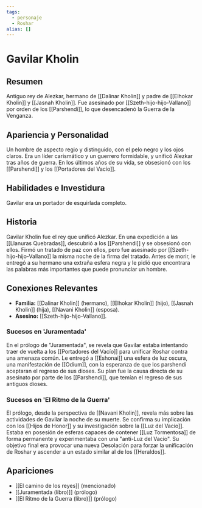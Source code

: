 ```yaml
---
tags:
  - personaje
  - Roshar
alias: []
---
```


# Gavilar Kholin

## Resumen
Antiguo rey de Alezkar, hermano de [[Dalinar Kholin]] y padre de [[Elhokar Kholin]] y [[Jasnah Kholin]]. Fue asesinado por [[Szeth-hijo-hijo-Vallano]] por orden de los [[Parshendi]], lo que desencadenó la Guerra de la Venganza.

## Apariencia y Personalidad
Un hombre de aspecto regio y distinguido, con el pelo negro y los ojos claros. Era un líder carismático y un guerrero formidable, y unificó Alezkar tras años de guerra. En los últimos años de su vida, se obsesionó con los [[Parshendi]] y los [[Portadores del Vacío]].

## Habilidades e Investidura
Gavilar era un portador de esquirlada completo.

## Historia
Gavilar Kholin fue el rey que unificó Alezkar. En una expedición a las [[Llanuras Quebradas]], descubrió a los [[Parshendi]] y se obsesionó con ellos. Firmó un tratado de paz con ellos, pero fue asesinado por [[Szeth-hijo-hijo-Vallano]] la misma noche de la firma del tratado. Antes de morir, le entregó a su hermano una extraña esfera negra y le pidió que encontrara las palabras más importantes que puede pronunciar un hombre.

## Conexiones Relevantes
* **Familia:** [[Dalinar Kholin]] (hermano), [[Elhokar Kholin]] (hijo), [[Jasnah Kholin]] (hija), [[Navani Kholin]] (esposa).
* **Asesino:** [[Szeth-hijo-hijo-Vallano]].

### Sucesos en 'Juramentada'
En el prólogo de "Juramentada", se revela que Gavilar estaba intentando traer de vuelta a los [[Portadores del Vacío]] para unificar Roshar contra una amenaza común. Le entregó a [[Eshonai]] una esfera de luz oscura, una manifestación de [[Odium]], con la esperanza de que los parshendi aceptaran el regreso de sus dioses. Su plan fue la causa directa de su asesinato por parte de los [[Parshendi]], que temían el regreso de sus antiguos dioses.

### Sucesos en 'El Ritmo de la Guerra'
El prólogo, desde la perspectiva de [[Navani Kholin]], revela más sobre las actividades de Gavilar la noche de su muerte. Se confirma su implicación con los [[Hijos de Honor]] y su investigación sobre la [[Luz del Vacío]]. Estaba en posesión de esferas capaces de contener [[Luz Tormentosa]] de forma permanente y experimentaba con una "anti-Luz del Vacío". Su objetivo final era provocar una nueva Desolación para forzar la unificación de Roshar y ascender a un estado similar al de los [[Heraldos]].

## Apariciones
* [[El camino de los reyes]] (mencionado)
* [[Juramentada (libro)]] (prólogo)
* [[El Ritmo de la Guerra (libro)]] (prólogo)
